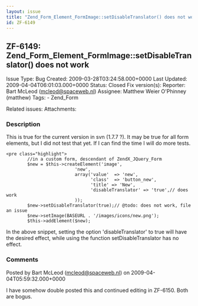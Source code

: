 ```yaml
---
layout: issue
title: "Zend_Form_Element_FormImage::setDisableTranslator() does not work"
id: ZF-6149
---
```


ZF-6149: Zend\_Form\_Element\_FormImage::setDisableTranslator() does not work
-----------------------------------------------------------------------------

 Issue Type: Bug Created: 2009-03-28T03:24:58.000+0000 Last Updated: 2009-04-04T06:01:03.000+0000 Status: Closed Fix version(s): 
 Reporter:  Bart McLeod (mcleod@spaceweb.nl)  Assignee:  Matthew Weier O'Phinney (matthew)  Tags: - Zend\_Form
 
 Related issues: 
 Attachments: 
### Description

This is true for the current version in svn (1.7.7 ?). It may be true for all form elements, but I did not test that yet. If I can find the time I will do more tests.

 
    <pre class="highlight">
            //in a custom form, descendant of ZendX_JQuery_Form
            $new = $this->createElement('image',
                              'new',
                              array('value'  => 'new',
                                    'class'  => 'button_new',
                                    'title' => 'New',
                                    'disableTranslator' => 'true',// does work
                              ));
            $new->setDisableTranslator(true);// @todo: does not work, file an issue
            $new->setImage(BASEURL . '/images/icons/new.png');
            $this->addElement($new);


In the above snippet, setting the option 'disableTranslator' to true will have the desired effect, while using the function setDisableTranslator has no effect.

 

 

### Comments

Posted by Bart McLeod (mcleod@spaceweb.nl) on 2009-04-04T05:59:32.000+0000

I have somehow double posted this and continued editing in ZF-6150. Both are bogus.

 

 
